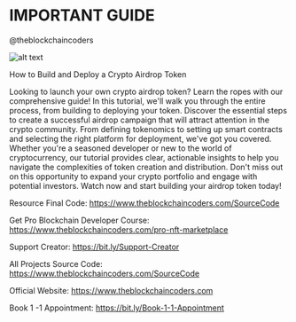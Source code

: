 # IMPORTANT GUIDE

@theblockchaincoders

![alt text](https://www.daulathussain.com/wp-content/uploads/2024/02/build-and-deploy-airdrop-crypto-token.jpg)

How to Build and Deploy a Crypto Airdrop Token

Looking to launch your own crypto airdrop token? Learn the ropes with our comprehensive guide! In this tutorial, we'll walk you through the entire process, from building to deploying your token. Discover the essential steps to create a successful airdrop campaign that will attract attention in the crypto community. From defining tokenomics to setting up smart contracts and selecting the right platform for deployment, we've got you covered. Whether you're a seasoned developer or new to the world of cryptocurrency, our tutorial provides clear, actionable insights to help you navigate the complexities of token creation and distribution. Don't miss out on this opportunity to expand your crypto portfolio and engage with potential investors. Watch now and start building your airdrop token today!

Resource Final Code: https://www.theblockchaincoders.com/SourceCode

Get Pro Blockchain Developer Course: https://www.theblockchaincoders.com/pro-nft-marketplace

Support Creator: https://bit.ly/Support-Creator

All Projects Source Code: https://www.theblockchaincoders.com/SourceCode

Official Website: https://www.theblockchaincoders.com

Book 1 -1 Appointment: https://bit.ly/Book-1-1-Appointment
